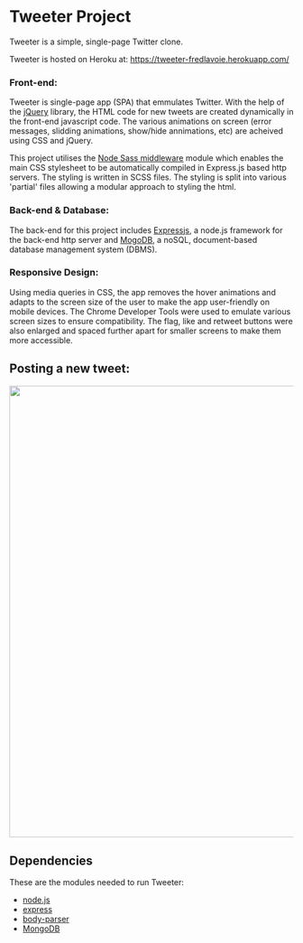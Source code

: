 # Tweeter Project

Tweeter is a simple, single-page Twitter clone.

Tweeter is hosted on Heroku at: <https://tweeter-fredlavoie.herokuapp.com/>

### Front-end:
Tweeter is single-page app (SPA) that emmulates Twitter. With the help of the [jQuery](https://jquery.com/) library, the HTML code for new tweets are created dynamically in the front-end javascript code. The various animations on screen (error messages, slidding animations, show/hide annimations, etc) are acheived using CSS and jQuery.

This project utilises the [Node Sass middleware](https://www.npmjs.com/package/node-sass-middleware) module which enables the main CSS stylesheet to be automatically compiled in Express.js based http servers. The styling is written in SCSS files. The styling is split into various 'partial' files allowing a modular approach to styling the html.

### Back-end & Database:
The back-end for this project includes [Expressjs](https://expressjs.com/), a node.js framework for the back-end http server and [MogoDB](https://www.mongodb.com/), a noSQL, document-based database management system (DBMS).

### Responsive Design:
Using media queries in CSS, the app removes the hover animations and adapts to the screen size of the user to make the app user-friendly on mobile devices. The Chrome Developer Tools were used to emulate various screen sizes to ensure compatibility. The flag, like and retweet buttons were also enlarged and spaced further apart for smaller screens to make them more accessible.

## Posting a new tweet:

<img src="./screenshots/ScreenRecording.gif" width="800">

## Dependencies

These are the modules needed to run Tweeter:

- [node.js](https://nodejs.org)
- [express](https://expressjs.com/)
- [body-parser](https://www.npmjs.com/package/body-parser)
- [MongoDB](https://www.mongodb.com/)




